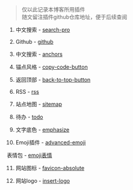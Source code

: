 > 仅以此记录本博客所用插件  
> 随文留注插件github仓库地址，便于后续查阅  
  
  

1. 中文搜索 - [search-pro](https://github.com/gitbook-plugins/gitbook-plugin-search-pro)  

2. Github - [github](https://github.com/GitbookIO/plugin-github)  

3. 中文搜索 - [anchors](https://github.com/rlmv/gitbook-plugin-anchors)  

4. 锚点风格 - [copy-code-button](https://github.com/WebEngage/gitbook-plugin-copy-code-button)  
 
5. 返回顶部 - [back-to-top-button](https://github.com/stuebersystems/gitbook-plugin-back-to-top-button)  

6. RSS - [rss](https://github.com/denysdovhan/gitbook-plugin-rss)  

7. 站点地图 - [sitemap](https://github.com/GitbookIO/plugin-sitemap)  

8. 待办 - [todo](https://github.com/ly-tools/gitbook-plugin-todo)  

9. 文字底色 - [emphasize](https://github.com/GitbookIO/plugin-emphasize)  

10. Emoji插件 - [advanced-emoji](https://github.com/codeclou/gitbook-plugin-advanced-emoji)  

  表情包 - [emoji表情](https://www.webfx.com/tools/emoji-cheat-sheet/)  

11. 网站图标 - [favicon-absolute](https://github.com/snowdreams1006/gitbook-plugin-favicon-absolute)  

12. 网站logo - [insert-logo](https://github.com/matusnovak/gitbook-plugin-insert-logo)
